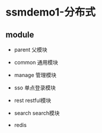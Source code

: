 # ssmdemo1-分布式

## module

- parent 父模块

- common 通用模块

- manage 管理模块

- sso 单点登录模块

- rest restful模块

- search search模块

- redis 

